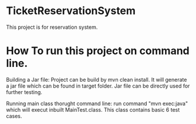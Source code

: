 # TicketReservationSystem

This project is for reservation system.

# How To run this project on command line.

Building a Jar file:
Project can be build by mvn clean install. It will generate a jar file which can be found in target folder. Jar file can be directly used for further testing.

Running main class thorught command line:
run command "mvn exec:java" which will execut inbuilt MainTest.class. This class contains basic 6 test cases.




